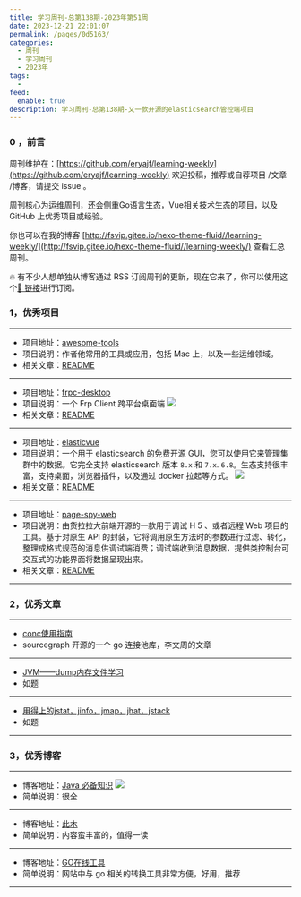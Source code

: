```yaml
---
title: 学习周刊-总第138期-2023年第51周
date: 2023-12-21 22:01:07
permalink: /pages/0d5163/
categories:
  - 周刊
  - 学习周刊
  - 2023年
tags:
  -
feed:
  enable: true
description: 学习周刊-总第138期-又一款开源的elasticsearch管控端项目
---
```


### 0 ，前言

周刊维护在：[https://github.com/eryajf/learning-weekly](https://github.com/eryajf/learning-weekly)  欢迎投稿，推荐或自荐项目 /文章 /博客，请提交 issue 。

周刊核心为运维周刊，还会侧重Go语言生态，Vue相关技术生态的项目，以及 GitHub 上优秀项目或经验。

你也可以在我的博客 [http://fsvip.gitee.io/hexo-theme-fluid//learning-weekly/](http://fsvip.gitee.io/hexo-theme-fluid//learning-weekly/) 查看汇总周刊。

🔥 有不少人想单独从博客通过 RSS 订阅周刊的更新，现在它来了，你可以使用这个[🔗 链接](http://fsvip.gitee.io/hexo-theme-fluid//learning-weekly.xml)进行订阅。

### 1，优秀项目

---
- 项目地址：[awesome-tools](https://github.com/sunlei/awesome-tools)
- 项目说明：作者他常用的工具或应用，包括 Mac 上，以及一些运维领域。
- 相关文章：[README](https://github.com/sunlei/awesome-tools#readme)
---
- 项目地址：[frpc-desktop](https://github.com/luckjiawei/frpc-desktop)
- 项目说明：一个 Frp Client 跨平台桌面端
  ![](https://t.eryajf.net/imgs/2023/11/1701358835027.png)
- 相关文章：[README](https://github.com/luckjiawei/frpc-desktop#readme)
---
- 项目地址：[elasticvue](https://github.com/cars10/elasticvue)
- 项目说明：一个用于 elasticsearch 的免费开源 GUI，您可以使用它来管理集群中的数据。它完全支持 elasticsearch 版本 `8.x` 和 `7.x`. `6.8`。生态支持很丰富，支持桌面，浏览器插件，以及通过 docker 拉起等方式。
  ![](https://t.eryajf.net/imgs/2023/12/1701842078929.png)
- 相关文章：[README](https://github.com/cars10/elasticvue#readme)
---
- 项目地址：[page-spy-web](https://github.com/HuolalaTech/page-spy-web)
- 项目说明：由货拉拉大前端开源的一款用于调试 H 5 、或者远程 Web 项目的工具。基于对原生 API 的封装，它将调用原生方法时的参数进行过滤、转化，整理成格式规范的消息供调试端消费；调试端收到消息数据，提供类控制台可交互式的功能界面将数据呈现出来。
- 相关文章：[README](https://github.com/HuolalaTech/page-spy-web#readme)
---
### 2，优秀文章

---
- [conc使用指南](https://mp.weixin.qq.com/s/Kil56G3YtE2qQf0aKSZd0A)
- sourcegraph 开源的一个 go 连接池库，李文周的文章
---
- [JVM——dump内存文件学习](https://goodapple.top/archives/114)
- 如题
---
- [用得上的jstat，jinfo，jmap，jhat，jstack](https://www.cnblogs.com/valjeanshaw/p/13097606.html)
- 如题
---
### 3，优秀博客

---
- 博客地址：[Java 必备知识](https://static.kancloud.cn/chengxb/springcloud/1168964)
  ![]( https://t.eryajf.net/imgs/2023/12/1702362195166.png )
- 简单说明：很全
---
- 博客地址：[此木](http://www.chaiguanxin.com/)
- 简单说明：内容蛮丰富的，值得一读
---
- 博客地址：[GO在线工具](http://www.gotool.top/)
- 简单说明：网站中与 go 相关的转换工具非常方便，好用，推荐
---